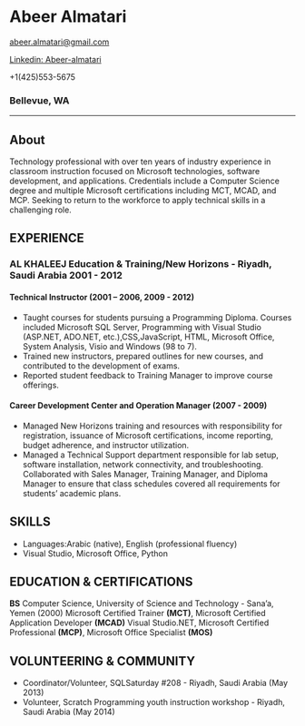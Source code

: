 # Abeer Almatari
 [abeer.almatari@gmail.com](mailto:abeer.almatari@gmail.com) 

 [Linkedin: Abeer-almatari](http://linkedin.com/in/abeer-almatari)

+1(425)553-5675

### Bellevue, WA
---
## About

Technology professional with over ten years of industry experience in classroom instruction focused on Microsoft technologies, software development, and applications. Credentials include a Computer Science degree and multiple Microsoft certifications including MCT, MCAD, and MCP. Seeking to return to the workforce to apply technical skills in a challenging role.

## EXPERIENCE
### AL KHALEEJ Education & Training/New Horizons  - Riyadh, Saudi Arabia 2001 - 2012
 #### Technical Instructor  (2001 – 2006, 2009 - 2012)
- Taught courses for students pursuing a Programming Diploma. Courses included Microsoft SQL Server, Programming with Visual Studio (ASP.NET, ADO.NET, etc.),CSS,JavaScript, HTML, Microsoft Office,  System Analysis, Visio and Windows (98 to 7). 
- Trained new instructors, prepared outlines for new courses, and contributed to the development of exams.
- Reported student feedback to Training Manager to improve course offerings. 

 #### Career Development Center and Operation Manager (2007 - 2009) 
- Managed New Horizons training and resources with responsibility for registration, issuance of Microsoft certifications, income reporting, budget adherence, and instructor utilization. 
- Managed a Technical Support department responsible for lab setup, software installation, network connectivity, and troubleshooting. 
Collaborated with Sales Manager, Training Manager, and Diploma Manager to ensure that class schedules covered all requirements for students’ academic plans. 

## SKILLS
- Languages:Arabic (native), English (professional fluency)
- Visual Studio, Microsoft Office, Python

## EDUCATION & CERTIFICATIONS
**BS** Computer Science, University of Science and Technology - Sana’a, Yemen (2000)
Microsoft Certified Trainer **(MCT)**, Microsoft Certified Application Developer **(MCAD)** Visual Studio.NET, Microsoft Certified Professional **(MCP)**, Microsoft Office Specialist **(MOS)**

## VOLUNTEERING & COMMUNITY
- Coordinator/Volunteer, SQLSaturday #208 - Riyadh, Saudi Arabia (May 2013)
- Volunteer, Scratch Programming youth instruction workshop - Riyadh, Saudi Arabia (May 2014)

